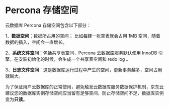 # Percona 存储空间

云数据库 Percona 存储空间包含以下部分：

1、**数据空间**：数据所占用的空间； 比如每建一张空表就会占用 1MB 空间，随着数据的插入，空间会一直增长。

2、**系统文件空间**：包括共享表空间，Percona 云数据库服务默认使用 InnoDB 引擎，在安装初始化的时候，会生成一个共享表空间和 redo log 。

3、**日志文件空间**：这是数据库运行过程中产生的空间，更新事务越多，空间占用就越大。

为了保证用户云数据库的正常使用，避免触发云数据库服务数据保护机制，京东云建议您的数据库实例存储空间应当留有足够空间，防止存储空间不足，数据库实例变为**只读**。